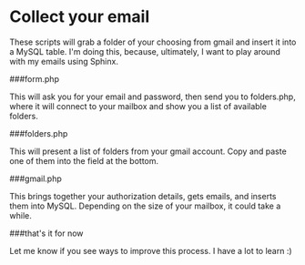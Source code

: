 Collect your email
====
These scripts will grab a folder of your choosing from gmail and insert it into a MySQL table. I'm doing this, because, ultimately, I want to play around with my emails using Sphinx.

###form.php

This will ask you for your email and password, then send you to folders.php, where it will connect to your mailbox and show you a list of available folders.

###folders.php

This will present a list of folders from your gmail account. Copy and paste one of them into the field at the bottom.

###gmail.php

This brings together your authorization details, gets emails, and inserts them into MySQL. Depending on the size of your mailbox, it could take a while.

###that's it for now

Let me know if you see ways to improve this process. I have a lot to learn :)
